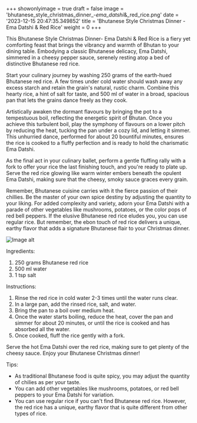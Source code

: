 +++ 
showonlyimage = true 
draft = false 
image = 'bhutanese_style_christmas_dinner_-_ema_datshi_&_red_rice.png'
date = '2023-12-15 20:47:35.349852' 
title = 'Bhutanese Style Christmas Dinner - Ema Datshi & Red Rice' 
weight = 0
+++ 
 
This Bhutanese Style Christmas Dinner- Ema Datshi & Red Rice is a fiery yet comforting feast that brings the vibrancy and warmth of Bhutan to your dining table. Embodying a classic Bhutanese delicacy, Ema Datshi, simmered in a cheesy pepper sauce, serenely resting atop a bed of distinctive Bhutanese red rice.

Start your culinary journey by washing 250 grams of the earth-hued Bhutanese red rice. A few times under cold water should wash away any excess starch and retain the grain's natural, rustic charm. Combine this hearty rice, a hint of salt for taste, and 500 ml of water in a broad, spacious pan that lets the grains dance freely as they cook.

Artistically awaken the dormant flavours by bringing the pot to a tempestuous boil, reflecting the energetic spirit of Bhutan. Once you achieve this turbulent boil, play the symphony of flavours on a lower pitch by reducing the heat, tucking the pan under a cozy lid, and letting it simmer. This unhurried dance, performed for about 20 bountiful minutes, ensures the rice is cooked to a fluffy perfection and is ready to hold the charismatic Ema Datshi.

As the final act in your culinary ballet, perform a gentle fluffing rally with a fork to offer your rice the last finishing touch, and you're ready to plate up. Serve the red rice glowing like warm winter embers beneath the opulent Ema Datshi, making sure that the cheesy, smoky sauce graces every grain.

Remember, Bhutanese cuisine carries with it the fierce passion of their chillies. Be the master of your own spice destiny by adjusting the quantity to your liking. For added complexity and variety, adorn your Ema Datshi with a parade of other vegetables like mushrooms, potatoes, or the color pops of red bell peppers.  If the elusive Bhutanese red rice eludes you, you can use regular rice. But remember, the ebon touch of red rice delivers a unique, earthy flavor that adds a signature Bhutanese flair to your Christmas dinner. 

![Image alt](/bhutanese_style_christmas_dinner_-_ema_datshi_&_red_rice.png '300px')

Ingredients: 

1. 250 grams Bhutanese red rice
2. 500 ml water
3. 1 tsp salt

Instructions:

1. Rinse the red rice in cold water 2-3 times until the water runs clear.
2. In a large pan, add the rinsed rice, salt, and water.
3. Bring the pan to a boil over medium heat.
4. Once the water starts boiling, reduce the heat, cover the pan and simmer for about 20 minutes, or until the rice is cooked and has absorbed all the water.
5. Once cooked, fluff the rice gently with a fork.

Serve the hot Ema Datshi over the red rice, making sure to get plenty of the cheesy sauce. Enjoy your Bhutanese Christmas dinner!

Tips:

- As traditional Bhutanese food is quite spicy, you may adjust the quantity of chilies as per your taste.
- You can add other vegetables like mushrooms, potatoes, or red bell peppers to your Ema Datshi for variation.
- You can use regular rice if you can't find Bhutanese red rice. However, the red rice has a unique, earthy flavor that is quite different from other types of rice.